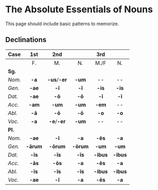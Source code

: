# The Absolute Essentials of Nouns

This page should include basic patterns to memorize.

## Declinations

| Case | 1st | 2nd | | 3rd | |
| --- | :---: | :---: | :---: | :---: | :---: |
| | F. | M. | N. | M./F | N. |
| **Sg.** ||||||
| _Nom._ | **-a** | **-us**/**-er** | **-um** | -- | -- |
| _Gen._ | **-ae** | **-ī** | **-ī** | **-is** | **-is** |
| _Dat._ | **-ae** | **-ō** | **-ō** | **-ī** | **-ī** |
| _Acc._ | **-am** | **-um** | **-um** | **-em** | -- |
| _Abl._ | **-ā** | **-ō** | **-ō** | **-o** | **-o** |
| _Voc._ | **-a** | **-e**/**-er** | **-um** | -- | -- |
| **Pl.** ||||
| _Nom._ | **-ae** | **-ī** | **-a** | **-ēs** | **-a** |
| _Gen._ | **-ārum** | **-ōrum** | **-ōrum** | **-um** | **-um** |
| _Dat._ | **-īs** | **-īs** | **-īs** | **-ibus** | **-ibus** |
| _Acc._ | **-ās** | **-ōs** | **-a** | **-ēs** | **-a** |
| _Abl._ | **-īs** | **-īs** | **-īs** | **-ibus** | **-ibus** |
| _Voc._ | **-ae** | **-ī** | **-a** | **-ēs** | **-a** |